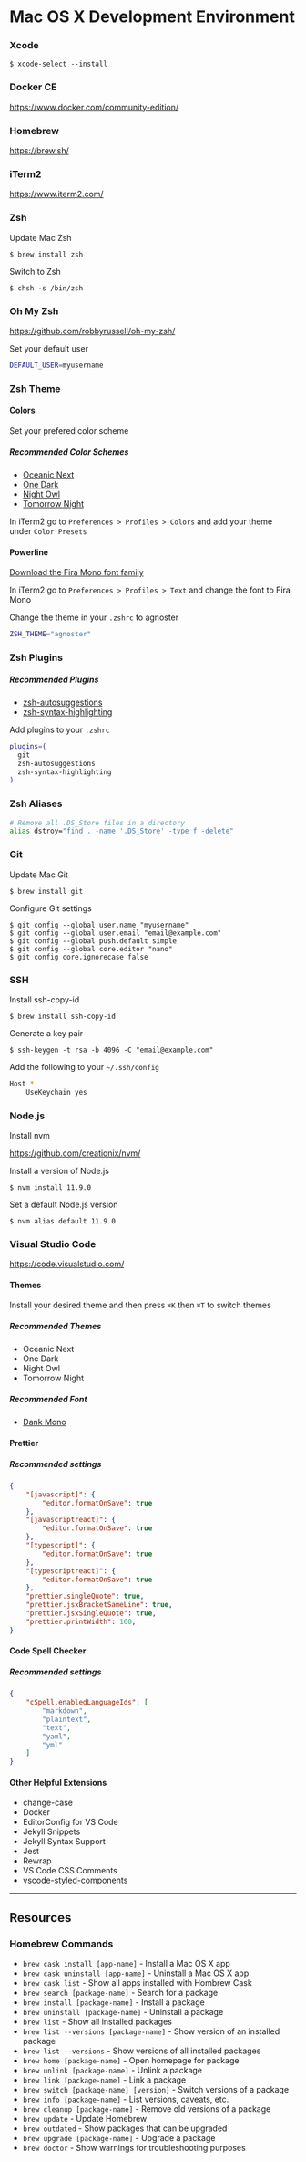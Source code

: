 # Mac OS X Development Environment

### Xcode

    $ xcode-select --install

### Docker CE

https://www.docker.com/community-edition/

### Homebrew

https://brew.sh/

### iTerm2

https://www.iterm2.com/

### Zsh

Update Mac Zsh

    $ brew install zsh

Switch to Zsh

    $ chsh -s /bin/zsh

### Oh My Zsh

https://github.com/robbyrussell/oh-my-zsh/

Set your default user

```sh
DEFAULT_USER=myusername
```

### Zsh Theme

#### Colors

Set your prefered color scheme

##### Recommended Color Schemes

* [Oceanic Next](https://github.com/joshcummingsdesign/mac-dev-env/tree/master/themes)
* [One Dark](https://github.com/joshcummingsdesign/mac-dev-env/tree/master/themes)
* [Night Owl](https://github.com/joshcummingsdesign/mac-dev-env/tree/master/themes)
* [Tomorrow Night](https://github.com/joshcummingsdesign/mac-dev-env/tree/master/themes)

In iTerm2 go to `Preferences > Profiles > Colors` and add your theme under `Color Presets`

#### Powerline

[Download the Fira Mono font family](https://github.com/powerline/fonts/)

In iTerm2 go to `Preferences > Profiles > Text` and change the font to Fira Mono

Change the theme in your `.zshrc` to agnoster

```sh
ZSH_THEME="agnoster"
```

### Zsh Plugins

##### Recommended Plugins

* [zsh-autosuggestions](https://github.com/zsh-users/zsh-autosuggestions/)
* [zsh-syntax-highlighting](https://github.com/zsh-users/zsh-syntax-highlighting/)

Add plugins to your `.zshrc`

```sh
plugins=(
  git
  zsh-autosuggestions
  zsh-syntax-highlighting
)
```

### Zsh Aliases

```sh
# Remove all .DS_Store files in a directory
alias dstroy="find . -name '.DS_Store' -type f -delete"
```

### Git

Update Mac Git

    $ brew install git

Configure Git settings

    $ git config --global user.name "myusername"
    $ git config --global user.email "email@example.com"
    $ git config --global push.default simple
    $ git config --global core.editor "nano"
    $ git config core.ignorecase false

### SSH

Install ssh-copy-id

    $ brew install ssh-copy-id

Generate a key pair

    $ ssh-keygen -t rsa -b 4096 -C "email@example.com"

Add the following to your `~/.ssh/config`

```sh
Host *
    UseKeychain yes
```

### Node.js

Install nvm

https://github.com/creationix/nvm/

Install a version of Node.js

    $ nvm install 11.9.0

Set a default Node.js version

    $ nvm alias default 11.9.0

### Visual Studio Code

https://code.visualstudio.com/

#### Themes

Install your desired theme and then press `⌘K` then `⌘T` to switch themes

##### Recommended Themes

* Oceanic Next
* One Dark
* Night Owl
* Tomorrow Night

##### Recommended Font

* [Dank Mono](https://dank.sh/)

#### Prettier

##### Recommended settings

```json
{
    "[javascript]": {
        "editor.formatOnSave": true
    },
    "[javascriptreact]": {
        "editor.formatOnSave": true
    },
    "[typescript]": {
        "editor.formatOnSave": true
    },
    "[typescriptreact]": {
        "editor.formatOnSave": true
    },
    "prettier.singleQuote": true,
    "prettier.jsxBracketSameLine": true,
    "prettier.jsxSingleQuote": true,
    "prettier.printWidth": 100,
}
```

#### Code Spell Checker

##### Recommended settings

```json
{
    "cSpell.enabledLanguageIds": [
        "markdown",
        "plaintext",
        "text",
        "yaml",
        "yml"
    ]
}
```

#### Other Helpful Extensions

* change-case
* Docker
* EditorConfig for VS Code
* Jekyll Snippets
* Jekyll Syntax Support
* Jest
* Rewrap
* VS Code CSS Comments
* vscode-styled-components

---

## Resources

### Homebrew Commands

* `brew cask install [app-name]` - Install a Mac OS X app
* `brew cask uninstall [app-name]` - Uninstall a Mac OS X app
* `brew cask list` - Show all apps installed with Hombrew Cask
* `brew search [package-name]` - Search for a package
* `brew install [package-name]` - Install a package
* `brew uninstall [package-name]` - Uninstall a package
* `brew list` - Show all installed packages
* `brew list --versions [package-name]` - Show version of an installed package
* `brew list --versions` - Show versions of all installed packages
* `brew home [package-name]` - Open homepage for package
* `brew unlink [package-name]` - Unlink a package
* `brew link [package-name]` - Link a package
* `brew switch [package-name] [version]` - Switch versions of a package
* `brew info [package-name]` - List versions, caveats, etc.
* `brew cleanup [package-name]` - Remove old versions of a package
* `brew update` - Update Homebrew
* `brew outdated` - Show packages that can be upgraded
* `brew upgrade [package-name]` - Upgrade a package
* `brew doctor` - Show warnings for troubleshooting purposes
